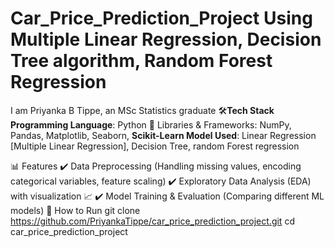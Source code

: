 # Car_Price_Prediction_Project Using Multiple Linear Regression, Decision Tree algorithm, Random Forest Regression
I am Priyanka B Tippe, an MSc Statistics graduate
🛠️**Tech Stack Programming Language**: Python 🐍 Libraries & Frameworks: NumPy, Pandas, Matplotlib, Seaborn, **Scikit-Learn Model Used**: Linear Regression [Multiple Linear Regression], Decision Tree, random Forest regression

📊 Features ✔️ Data Preprocessing (Handling missing values, encoding categorical variables, feature scaling) ✔️ Exploratory Data Analysis (EDA) with visualization 📈 ✔️ Model Training & Evaluation (Comparing different ML models)
📌 How to Run git clone https://github.com/PriyankaTippe/car_price_prediction_project.git 
cd car_price_prediction_project
